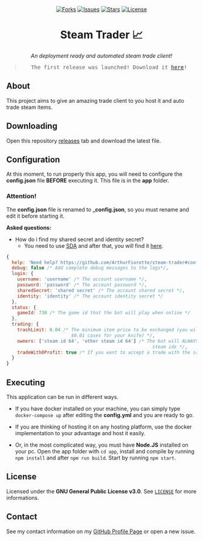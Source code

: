 <p align="center">
  <a href="https://github.com/ArthurFiorette/nickrep/network"><img
      src="https://img.shields.io/github/forks/ArthurFiorette/steam-trader?logo=github&style=flat-square&label=Forks"
      alt="Forks" /></a>
  <a href="https://github.com/ArthurFiorette/nickrep/issues"><img
      src="https://img.shields.io/github/issues/ArthurFiorette/steam-trader?logo=github&style=flat-square&label=Issues"
      alt="Issues" /></a>
  <a href="https://github.com/ArthurFiorette/nickrep/stargazers"><img
      src="https://img.shields.io/github/stars/ArthurFiorette/steam-trader?logo=github&style=flat-square&label=Stars"
      alt="Stars" /></a>
  <a href="https://github.com/ArthurFiorette/nickrep/blob/main/LICENSE"><img
      src="https://img.shields.io/github/license/ArthurFiorette/steam-trader?logo=github&style=flat-square&label=License"
      alt="License" /></a>
</p>

<h1 align="center">
  <strong>Steam Trader 📈</strong>
</h1>
<p align="center">
  <i>An deployment ready and automated steam trade client!</i>
</p>

> <pre align="center">The first release was launched! Download it <a href=https://github.com/ArthurFiorette/steam-trader/releases>here</a>!</pre>

## About

This project aims to give an amazing trade client to you host it and auto trade steam items.

## Downloading

Open this repository [releases](https://github.com/ArthurFiorette/steam-trader/releases) tab and download the latest file.

## Configuration

At this moment, to run properly this app, you will need to configure the **config.json** file **BEFORE** executing it. This file is in the **app** folder.

### Attention!

The **config.json** file is renamed to **\_config.json**, so you must rename and edit it before starting it.

**Asked questions:**

- How do i find my shared secret and identity secret?
  - You need to use [SDA](https://github.com/Jessecar96/SteamDesktopAuthenticator) and after that, you will find it [here](https://www.youtube.com/watch?v=JjdOJVSZ9Mo).

```js
{
  help: 'Need help? https://github.com/ArthurFiorette/steam-trader#configuration',
  debug: false /* Add complete debug messages to the logs*/,
  login: {
    username: 'username' /* The account username */,
    password: 'password' /* The account password */,
    sharedSecret: 'shared secret' /* The account shared secret */,
    identity: 'identity' /* The account identity secret */
  },
  status: {
    gameId: 730 /* The game id that the bot will play when online */
  },
  trading: {
    trashLimit: 0.04 /* The minimum item price to be exchanged (you will not want 10000
                        $0.01 cases for your knife) */,
    owners: ['steam id 64', 'other steam id 64'] /* The bot will ALWAYS accept trades from this
                                                      steam ids */,
    tradeWith0Profit: true /* If you want to accept a trade with the same price in both sides */
  }
}
```

## Executing

This application can be run in different ways.

- If you have docker installed on your machine, you can simply type `docker-compose up` after editing the **config.yml** and you are ready to go.

- If you are thinking of hosting it on any hosting platform, use the docker implementation to your advantage and host it easily.

- Or, in the most complicated way, you must have **Node.JS** installed on your pc. Open the app folder with `cd app`, install and compile by running `npm install` and after `npm run build`. Start by running `npm start`.

## License

Licensed under the **GNU General Public License v3.0**. See [`LICENSE`](LICENSE) for more informations.

## Contact

See my contact information on my [GitHub Profile Page](https://github.com/ArthurFiorette) or open a new issue.
